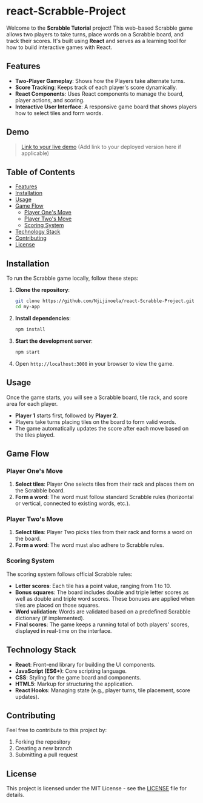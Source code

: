 # react-Scrabble-Project

Welcome to the **Scrabble Tutorial** project! This web-based Scrabble game allows two players to take turns, place words on a Scrabble board, and track their scores. It's built using **React** and serves as a learning tool for how to build interactive games with React.

## Features

- **Two-Player Gameplay**: Shows how the Players take alternate turns.
- **Score Tracking**: Keeps track of each player's score dynamically.
- **React Components**: Uses React components to manage the board, player actions, and scoring.
- **Interactive User Interface**: A responsive game board that shows players how to select tiles and form words.

## Demo

> [Link to your live demo](#) (Add link to your deployed version here if applicable)

## Table of Contents

- [Features](#features)
- [Installation](#installation)
- [Usage](#usage)
- [Game Flow](#game-flow)
  - [Player One's Move](#player-ones-move)
  - [Player Two's Move](#player-twos-move)
  - [Scoring System](#scoring-system)
- [Technology Stack](#technology-stack)
- [Contributing](#contributing)
- [License](#license)

## Installation

To run the Scrabble game locally, follow these steps:

1. **Clone the repository**:

   ```bash
   git clone https://github.com/Njijinoela/react-Scrabble-Project.git
   cd my-app
   ```

2. **Install dependencies**:

   ```bash
   npm install
   ```

3. **Start the development server**:

   ```bash
   npm start
   ```

4. Open `http://localhost:3000` in your browser to view the game.

## Usage

Once the game starts, you will see a Scrabble board, tile rack, and score area for each player.

- **Player 1** starts first, followed by **Player 2**.
- Players take turns placing tiles on the board to form valid words.
- The game automatically updates the score after each move based on the tiles played.

## Game Flow

### Player One's Move

1. **Select tiles**: Player One selects tiles from their rack and places them on the Scrabble board.
2. **Form a word**: The word must follow standard Scrabble rules (horizontal or vertical, connected to existing words, etc.).

### Player Two's Move

1. **Select tiles**: Player Two picks tiles from their rack and forms a word on the board.
2. **Form a word**: The word must also adhere to Scrabble rules.

### Scoring System

The scoring system follows official Scrabble rules:

- **Letter scores**: Each tile has a point value, ranging from 1 to 10.
- **Bonus squares**: The board includes double and triple letter scores as well as double and triple word scores. These bonuses are applied when tiles are placed on those squares.
- **Word validation**: Words are validated based on a predefined Scrabble dictionary (if implemented).
- **Final scores**: The game keeps a running total of both players' scores, displayed in real-time on the interface.

## Technology Stack

- **React**: Front-end library for building the UI components.
- **JavaScript (ES6+)**: Core scripting language.
- **CSS**: Styling for the game board and components.
- **HTML5**: Markup for structuring the application.
- **React Hooks**: Managing state (e.g., player turns, tile placement, score updates).

## Contributing

Feel free to contribute to this project by:

1. Forking the repository
2. Creating a new branch
3. Submitting a pull request

## License

This project is licensed under the MIT License - see the [LICENSE](LICENSE) file for details.
